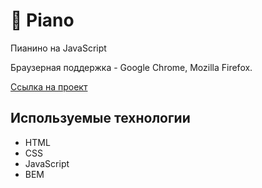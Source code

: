 # 🎹 Piano

Пианино на JavaScript

Браузерная поддержка - Google Chrome, Mozilla Firefox.

[Ссылка на проект](https://pavel-niukalo.github.io/piano/)

## Используемые технологии
- HTML
- CSS
- JavaScript
- BEM
